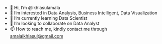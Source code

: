 - 👋 Hi, I’m @ikhlasulamala
- 👀 I’m interested in Data Analysis, Business Intelligent, Data Visualization
- 🌱 I’m currently learning Data Scientist
- 💞️ I’m looking to collaborate on Data Analyst
- 📫 How to reach me, kindly contact me through amalaikhlasul@gmail.com

<!---
ikhlasulamala/ikhlasulamala is a ✨ special ✨ repository because its `README.md` (this file) appears on your GitHub profile.
You can click the Preview link to take a look at your changes.
--->
